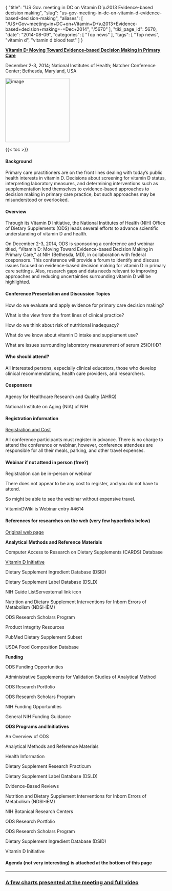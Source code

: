 {
    "title": "US Gov. meeting in DC on Vitamin D \u2013 Evidence-based decision making",
    "slug": "us-gov-meeting-in-dc-on-vitamin-d-evidence-based-decision-making",
    "aliases": [
        "/US+Gov+meeting+in+DC+on+Vitamin+D+\u2013+Evidence-based+decision+making+-+Dec+2014",
        "/5670"
    ],
    "tiki_page_id": 5670,
    "date": "2014-08-09",
    "categories": [
        "Top news"
    ],
    "tags": [
        "Top news",
        "vitamin d",
        "vitamin d blood test"
    ]
}


**[Vitamin D: Moving Toward Evidence-based Decision Making in Primary Care](http://ods.od.nih.gov/Research/VitaminDConference2014.aspx)** 

December 2-3, 2014; National Institutes of Health; Natcher Conference Center; Bethesda, Maryland, USA

<img src="https://d378j1rmrlek7x.cloudfront.net/attachments/jpeg/dc-2014.jpg" alt="image" width="200">

{{< toc >}}

#### Background

Primary care practitioners are on the front lines dealing with today’s public health interests in vitamin D. Decisions about screening for vitamin D status, interpreting laboratory measures, and determining interventions such as supplementation lend themselves to evidence-based approaches to decision making in primary care practice, but such approaches may be misunderstood or overlooked.

#### Overview

Through its Vitamin D Initiative, the National Institutes of Health (NIH) Office of Dietary Supplements (ODS) leads several efforts to advance scientific understanding of vitamin D and health. 

On December 2-3, 2014, ODS is sponsoring a conference and webinar titled, “Vitamin D: Moving Toward Evidence-based Decision Making in Primary Care,” at NIH (Bethesda, MD), in collaboration with federal cosponsors. This conference will provide a forum to identify and discuss issues focused on evidence-based decision making for vitamin D in primary care settings. Also, research gaps and data needs relevant to improving approaches and reducing uncertainties surrounding vitamin D will be highlighted.

#### Conference Presentation and Discussion Topics

How do we evaluate and apply evidence for primary care decision making?

What is the view from the front lines of clinical practice?

How do we think about risk of nutritional inadequacy?

What do we know about vitamin D intake and supplement use?

What are issues surrounding laboratory measurement of serum 25(OH)D?

#### Who should attend?

All interested persons, especially clinical educators, those who develop clinical recommendations, health care providers, and researchers.

#### Cosponsors

Agency for Healthcare Research and Quality (AHRQ)

National Institute on Aging (NIA) of NIH

#### Registration information

[Registration and Cost](https://events-support.com/events/Vitamin_D_Primary_Care%20)

All conference participants must register in advance. There is no charge to attend the conference or webinar, however, conference attendees are responsible for all their meals, parking, and other travel expenses.

#### Webinar if not attend in person (free?)

Registration can be in-person or webinar

There does not appear to be any cost to register, and you do not have to attend.

So might be able to see the webinar without expensive travel.

VitaminDWiki is Webinar entry #4614

#### References for researches on the web (very few hyperlinks below)

[Original web page](http://ods.od.nih.gov/Research/VitaminDConference2014.aspx)

 **Analytical Methods and Reference Materials** 

Computer Access to Research on Dietary Supplements (CARDS) Database

[Vitamin D Initiative](http://ods.od.nih.gov/Research/VitaminD.aspx)

Dietary Supplement Ingredient Database (DSID)

Dietary Supplement Label Database (DSLD)

NIH Guide ListServexternal link icon

Nutrition and Dietary Supplement Interventions for Inborn Errors of Metabolism (NDSI-IEM)

ODS Research Scholars Program

Product Integrity Resources

PubMed Dietary Supplement Subset

USDA Food Composition Database

 **Funding** 

ODS Funding Opportunities

Administrative Supplements for Validation Studies of Analytical Method

ODS Research Portfolio

ODS Research Scholars Program

NIH Funding Opportunities

General NIH Funding Guidance

 **ODS Programs and Initiatives** 

An Overview of ODS

Analytical Methods and Reference Materials

Health Information

Dietary Supplement Research Practicum

Dietary Supplement Label Database (DSLD)

Evidence-Based Reviews

Nutrition and Dietary Supplement Interventions for Inborn Errors of Metabolism (NDSI-IEM)

NIH Botanical Research Centers

ODS Research Portfolio

ODS Research Scholars Program

Dietary Supplement Ingredient Database (DSID)

Vitamin D Initiative

#### Agenda (not very interesting) is attached at the bottom of this page

---

### [A few charts presented at the meeting and full video](/tags/a-few-charts-presented-at-the-meeting-and-full-video.html)